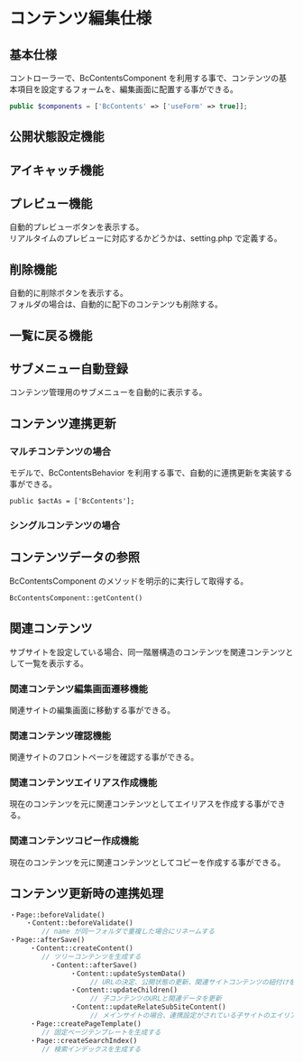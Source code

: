# コンテンツ編集仕様

## 基本仕様

コントローラーで、BcContentsComponent を利用する事で、コンテンツの基本項目を設定するフォームを、編集画面に配置する事ができる。

```php
public $components = ['BcContents' => ['useForm' => true]];
```

## 公開状態設定機能
## アイキャッチ機能
## プレビュー機能
自動的プレビューボタンを表示する。  
リアルタイムのプレビューに対応するかどうかは、setting.php で定義する。
## 削除機能
自動的に削除ボタンを表示する。  
フォルダの場合は、自動的に配下のコンテンツも削除する。
## 一覧に戻る機能
## サブメニュー自動登録
コンテンツ管理用のサブメニューを自動的に表示する。

## コンテンツ連携更新
### マルチコンテンツの場合

モデルで、BcContentsBehavior を利用する事で、自動的に連携更新を実装する事ができる。

	public $actAs = ['BcContents'];

### シングルコンテンツの場合

## コンテンツデータの参照

BcContentsComponent のメソッドを明示的に実行して取得する。

```php
BcContentsComponent::getContent()
```

## 関連コンテンツ
サブサイトを設定している場合、同一階層構造のコンテンツを関連コンテンツとして一覧を表示する。

### 関連コンテンツ編集画面遷移機能
関連サイトの編集画面に移動する事ができる。

### 関連コンテンツ確認機能
関連サイトのフロントページを確認する事ができる。

### 関連コンテンツエイリアス作成機能
現在のコンテンツを元に関連コンテンツとしてエイリアスを作成する事ができる。

### 関連コンテンツコピー作成機能
現在のコンテンツを元に関連コンテンツとしてコピーを作成する事ができる。

## コンテンツ更新時の連携処理

```php
・Page::beforeValidate()
	・Content::beforeValidate() 
		// name が同一フォルダで重複した場合にリネームする
・Page::afterSave()
     ・Content::createContent()
		// ツリーコンテンツを生成する
          ・Content::afterSave()
               ・Content::updateSystemData()
               		// URLの決定、公開状態の更新、関連サイトコンテンツの紐付けを行う
               ・Content::updateChildren()
               		// 子コンテンツのURLと関連データを更新
               ・Content::updateRelateSubSiteContent()
               		// メインサイトの場合、連携設定がされている子サイトのエイリアスを追加・更新する
     ・Page::createPageTemplate()
     	// 固定ページテンプレートを生成する
     ・Page::createSearchIndex()
     	// 検索インデックスを生成する
```

